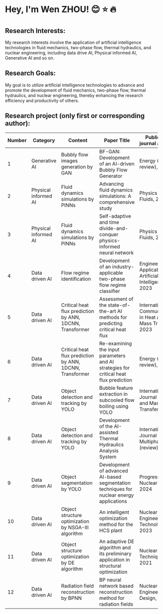 # Hey, I'm Wen ZHOU! 😊 ⭐ 🔥

## Research Interests:
My research interests involve the application of artificial intelligence technologies in fluid mechanics, two-phase flow, thermal hydraulics, and nuclear engineering, including data drive AI, Physical informed AI, Generative AI and so on.

## Research Goals:
My goal is to utilize artificial intelligence technologies to advance and promote the development of fluid mechanics, two-phase flow, thermal hydraulics, and nuclear engineering, thereby enhancing the research efficiency and productivity of others.

## Research project (only first or corresponding author):
| Number | Category            | Content                                      | Paper Title                                                | Publication journal and time                                  | Code                                                      | Dataset                                             |
|--------|----------------------|----------------------------------------------|------------------------------------------------------------|---------------------------------------------------------------|-----------------------------------------------------------|-----------------------------------------------------|
| 1      | Generative AI       | Bubbly flow images generation by GAN         | BF-GAN: Development of an AI-driven Bubbly Flow Generator  | Energy (under review), 2024                                   | [GitHub](https://github.com/zhouzhouwen/BF-GAN)           | [Mendeley Data](https://data.mendeley.com/datasets/gtbcrhdnrh/preview/file1) |
| 2      | Physical informed AI| Fluid dynamics simulations by PINNs          | Advancing fluid dynamics simulations: A comprehensive study | Physics of Fluids, 2024                                      | [GitHub](https://github.com/zhouzhouwen/An-improved-PINNs) | Public data                                         |
| 3      | Physical informed AI| Fluid dynamics simulations by PINNs          | Self-adaptive and time divide-and-conquer physics-informed neural network | Physics of Fluids, 2024 | [GitHub](https://github.com/zhouzhouwen/two-phase-flow-pinn) | Public data                                         |
| 4      | Data driven AI      | Flow regime identification                   | Development of an industry-applicable two-phase flow regime classifier | Engineering Applications of Artificial Intelligence, 2023 |                                                           |                                                     |
| 5      | Data driven AI      | Critical heat flux prediction by ANN, 1DCNN, Transformer | Assessment of the state-of-the-art AI methods for predicting critical heat flux | International Communications in Heat and Mass Transfer, 2023 | [GitHub](https://github.com/zhouzhouwen/cutting-edge-ai) |                                                     |
| 6      | Data driven AI      | Critical heat flux prediction by ANN, 1DCNN, Transformer | Re-examining the input parameters and AI strategies for critical heat flux prediction | Energy (under review), 2024                                 |                                                           |                                                     |
| 7      | Data driven AI      | Object detection and tracking by YOLO        | Bubble feature extraction in subcooled flow boiling using YOLO | International Journal of Heat and Mass Transfer, 2024      | [GitHub](https://github.com/zhouzhouwen/Bubble_detection_YOLO) | [Mendeley Data](https://data.mendeley.com/preview/p5zskggvwx) |
| 8      | Data driven AI      | Object detection and tracking by YOLO        | Development of the AI-assisted Thermal Hydraulics Analysis System | International Journal of Multiphase Flow (review), 2024    | [GitHub](https://github.com/zhouzhouwen/The-Robust-Development-of-YOLO) | [Mendeley Data](https://data.mendeley.com/preview/p5zskggvwx) |
| 9      | Data driven AI      | Object segmentation by YOLO                  | Development of advanced AI-based segmentation techniques for nuclear energy applications | Progress in Nuclear Energy, 2024                           | [GitHub](https://github.com/zhouzhouwen/Advanced-AI-Segmentation) |                                                     |
| 10     | Data driven AI      | Object structure optimization by NSGA-III algorithm | An intelligent optimization method for the HCS plant | Nuclear Engineering and Technology, 2023                     | [GitHub](https://github.com/zhouzhouwen/An-AI-method-for-HCS-optimization) |                                                     |
| 11     | Data driven AI      | Object structure optimization by DE algorithm | An adaptive DE algorithm and its preliminary application in structural optimization | Nuclear Techniques, 2021                                      |                                                           |                                                     |
| 12     | Data driven AI      | Radiation field reconstruction by BPNN       | BP neural network based reconstruction method for radiation fields | Nuclear Engineering and Design, 2021                        | [GitHub](https://github.com/zhouzhouwen/BP-neural-network-reconstruction) |                                                     |
